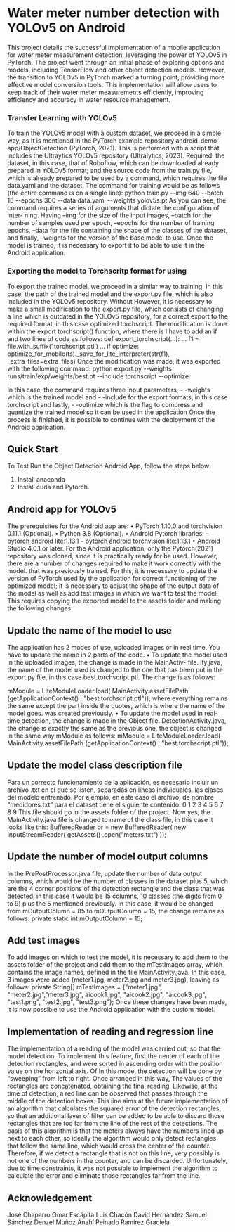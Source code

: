 # Water meter number detection with YOLOv5 on Android
This project details the successful implementation of a mobile application for water meter measurement detection, leveraging
the power of YOLOv5 in PyTorch. The project went through an initial phase of exploring options and models, including
TensorFlow and other object detection models. However, the transition to YOLOv5 in PyTorch marked a turning point,
providing more effective model conversion tools. This implementation will allow users to keep track of their water meter
measurements efficiently, improving efficiency and accuracy in water resource management.

### Transfer Learning with YOLOv5
To train the YOLOv5 model with a custom dataset, we proceed in a simple way, as
It is mentioned in the PyTorch example repository android-demo-app/ObjectDetection (PyTorch, 2021). This is
performed with a script that includes the Ultraytics YOLOv5 repository (Ultralytics, 2023). Required: the dataset,
in this case, that of Roboflow, which can be downloaded already prepared in YOLOv5 format; and the source code
from the train.py file, which is already prepared to be used by a command, which requires the file
data.yaml and the dataset.
The command for training would be as follows (the entire command is on a single line):
python train.py --img 640 --batch 16 --epochs 300 --data
data.yaml
--weights yolov5s.pt
As you can see, the command requires a series of arguments that dictate the configuration of inter-
ning. Having –img for the size of the input images, –batch for the number of samples used
per epoch, –epochs for the number of training epochs, –data for the file containing the shape of the
classes of the dataset, and finally, –weights for the version of the base model to use.
Once the model is trained, it is necessary to export it to be able to use it in the Android application.



### Exporting the model to Torchscritp format for using 
To export the trained model, we proceed in a similar way to training. In this case, the
path of the trained model and the export.py file, which is also included in the YOLOv5 repository. Without
However, it is necessary to make a small modification to the export.py file, which consists of changing a line
which is outdated in the YOLOv5 repository, for a correct export to the required format,
in this case optimized torchscript. The modification is done within the export torchscript() function, where there is
I have to add an if and two lines of code as follows:
def export_torchscript(...):
...
f1 = file.with_suffix(’.torchscript.ptl’)
...
if optimize:
optimize_for_mobile(ts)._save_for_lite_interpreter(str(f1),
_extra_files=extra_files)
Once the modification was made, it was exported with the following command:
python export.py --weights runs/train/exp/weights/best.pt --include torchscript
--optimize

In this case, the command requires three input parameters, - -weights which is the trained model and -
-include for the export formats, in this case torchscript and lastly, - -optimize which is the flag
to compress and quantize the trained model so it can be used in the application
Once the process is finished, it is possible to continue with the deployment of the Android application.



## Quick Start

To Test Run the Object Detection Android App, follow the steps below:
1. Install anaconda
2. Install cuda and Pytorch.

## Android app for YOLOv5
The prerequisites for the Android app are:
• PyTorch 1.10.0 and torchvision 0.11.1 (Optional).
• Python 3.8 (Optional).
• Android Pytorch libraries:
– pytorch android lite:1.13.1
– pytorch android torchvision lite:1.13.1
• Android Studio 4.0.1 or later.
For the Android application, only the Pytorch(2021) repository was cloned, since it is practically ready for
be used. However, there are a number of changes required to make it work correctly with the model.
that was previously trained. For this, it is necessary to update the version of PyTorch used by the application
for correct functioning of the optimized model; it is necessary to adjust the shape of the output data of the
model as well as add test images in which we want to test the model.
This requires copying the exported model to the assets folder and making the following changes:


## Update the name of the model to use
The application has 2 modes of use, uploaded images or in real time. You have to update the name in 2
parts of the code.
• To update the model used in the uploaded images, the change is made in the MainActiv- file.
ity.java, the name of the model used is changed to the one that has been put in the export.py file, in this
case best.torchscript.ptl. The change is as follows:

mModule = LiteModuleLoader.load(
MainActivity.assetFilePath
(getApplicationContext()
, "best.torchscript.ptl"));
where everything remains the same except the part inside the quotes, which is where the name of the model goes.
was created previously.
• To update the model used in real-time detection, the change is made in the Object file.
DetectionActivity.java, the change is exactly the same as the previous one, the object is changed in the same way
mModule as follows:
mModule = LiteModuleLoader.load(
MainActivity.assetFilePath
(getApplicationContext()
, "best.torchscript.ptl"));


## Update the model class description file
Para un correcto funcionamiento de la aplicación, es necesario incluir un archivo .txt en el que se listen, separadas
en lineas individuales, las clases del modelo entrenado. Por ejemplo, en este caso el archivo, de nombre
“medidores.txt” para el dataset tiene el siguiente contenido:
0
1
2
3
4
5
6
7
8
9
This file should go in the assets folder of the project. Now yes, the MainActivity.java file is changed to
name of the class file, in this case it looks like this:
BufferedReader br = new BufferedReader(
new InputStreamReader(
getAssets()
.open("meters.txt")
));


## Update the number of model output columns
In the PrePostProcessor.java file, update the number of data output columns, which would be the
number of classes in the dataset plus 5, which are the 4 corner positions of the detection rectangle and the
class that was detected, in this case it would be 15 columns, 10 classes (the digits from 0 to 9) plus the 5 mentioned
previously. In this case, it would be changed from mOutputColumn = 85 to mOutputColumn = 15, the change remains
as follows:
private static int mOutputColumn = 15;


## Add test images
To add images on which to test the model, it is necessary to add them to the assets folder of the
project and add them to the mTestImages array, which contains the image names, defined in the file
MainActivity.java. In this case, 3 images were added (meter1.jpg, meter2.jpg and meter3.jpg), leaving
as follows:
private String[] mTestImages = {"meter1.jpg",
"meter2.jpg","meter3.jpg",
aicook1.jpg", "aicook2.jpg",
"aicook3.jpg", "test1.png",
"test2.jpg", "test3.png"};
Once these changes have been made, it is now possible to use the Android application with the custom model.


## Implementation of reading and regression line
The implementation of a reading of the model was carried out, so that the
model detection. To implement this feature, first the center of each of the
detection rectangles, and were sorted in ascending order with the position value on the horizontal axis. Of
In this mode, the detection will be done by “sweeping” from left to right. Once arranged in this way,
The values of the rectangles are concatenated, obtaining the final reading.
Likewise, at the time of detection, a red line can be observed that passes through the middle of the
detection boxes. This line aims at the future implementation of an algorithm that calculates
the squared error of the detection rectangles, so that an additional layer of filter can be added
to be able to discard those rectangles that are too far from the line of the rest of the detections.
The basis of this algorithm is that the meters always have the numbers lined up next to each other,
so ideally the algorithm would only detect rectangles that follow the same line, which would cross the
center of the counter. Therefore, if we detect a rectangle that is not on this line, very possibly
is not one of the numbers in the counter, and can be discarded.
Unfortunately, due to time constraints, it was not possible to implement the algorithm to calculate the error and
eliminate those rectangles far from the line.


## Acknowledgement
José Chaparro
Omar Escápita
Luis Chacón
David Hernández
Samuel Sánchez
Denzel Muñoz
Anahí Peinado
Ramírez Graciela
